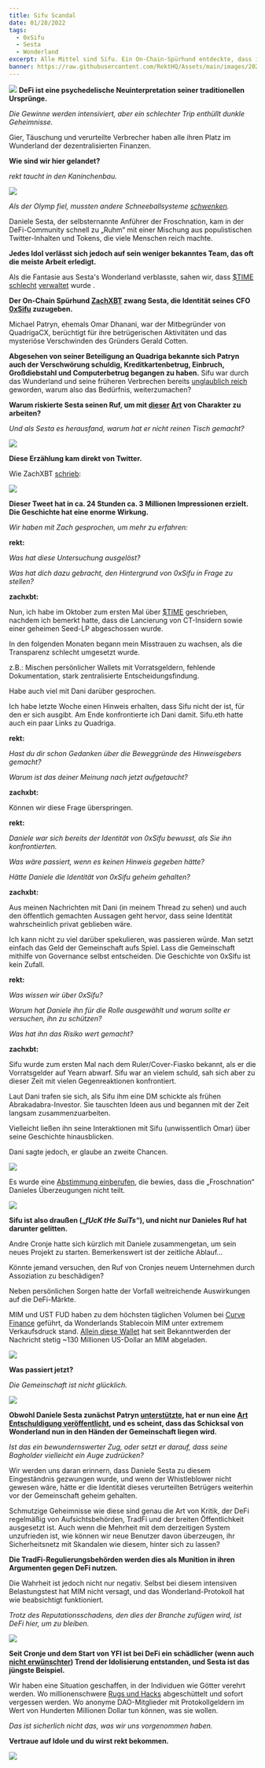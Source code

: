 ```yaml
---
title: Sifu Scandal
date: 01/28/2022
tags:
  - 0xSifu
  - Sesta
  - Wonderland
excerpt: Alle Mittel sind Sifu. Ein On-Chain-Spürhund entdeckte, dass in Sestas Wunderland nicht alles in Ordnung war, und die Auswirkungen der Quadriga sind noch lange nicht vergessen.
banner: https://raw.githubusercontent.com/RektHQ/Assets/main/images/2022/01/sifu-header.png
---
```

![](https://raw.githubusercontent.com/RektHQ/Assets/main/images/2022/01/sifu-header.png)
**DeFi ist eine psychedelische Neuinterpretation seiner traditionellen Ursprünge.**

_Die Gewinne werden intensiviert, aber ein schlechter Trip enthüllt dunkle Geheimnisse._

Gier, Täuschung und verurteilte Verbrecher haben alle ihren Platz im Wunderland der dezentralisierten Finanzen.

**Wie sind wir hier gelandet?**

_rekt taucht in den Kaninchenbau._

![](https://raw.githubusercontent.com/RektHQ/Assets/main/images/2021/03/rekt-linebreak.png)

_Als der Olymp fiel, mussten andere Schneeballsysteme [schwenken](https://twitter.com/danielesesta/status/1483182059002957824)._

Daniele Sesta, der selbsternannte Anführer der Froschnation, kam in der DeFi-Community schnell zu „Ruhm“ mit einer Mischung aus populistischen Twitter-Inhalten und Tokens, die viele Menschen reich machte.

**Jedes Idol verlässt sich jedoch auf sein weniger bekanntes Team, das oft die meiste Arbeit erledigt.**

Als die Fantasie aus Sesta's Wonderland verblasste, sahen wir, dass [$TIME](https://www.coingecko.com/en/coins/wonderland) [schlecht](https://twitter.com/adamscochran/status/1486713137860464658?s=21) [verwaltet](https://twitter.com/thedefiedge/status/1483910379436662791) wurde .

**Der On-Chain Spürhund [ZachXBT](https://twitter.com/zachxbt/status/1486591682728673282?s=20&t=cBEml84fJqyrRYosUNv7Cw) zwang Sesta, die Identität seines CFO [0xSifu](https://twitter.com/0xSifu) zuzugeben.**

Michael Patryn, ehemals Omar Dhanani, war der Mitbegründer von QuadrigaCX, berüchtigt für ihre betrügerischen Aktivitäten und das mysteriöse Verschwinden des Gründers Gerald Cotten.

**Abgesehen von seiner Beteiligung an Quadriga bekannte sich Patryn auch der Verschwörung schuldig, Kreditkartenbetrug, Einbruch, Großdiebstahl und Computerbetrug begangen zu haben.**
Sifu war durch das Wunderland und seine früheren Verbrechen bereits [unglaublich reich](https://twitter.com/Zappyb0i/status/1486599000014966784?s=20&t=IRZfyaiGDiqvABg22VjUEw) geworden, warum also das Bedürfnis, weiterzumachen?

**Warum riskierte Sesta seinen Ruf, um mit [dieser](https://twitter.com/MidasTheFool/status/1486649232744353795) [Art](https://twitter.com/tayvano_/status/1486605587064385539) von Charakter zu arbeiten?**

_Und als Sesta es herausfand, warum hat er nicht reinen Tisch gemacht?_

![](https://raw.githubusercontent.com/RektHQ/Assets/main/images/2021/09/rekt-investigates-linebreak.png)

**Diese Erzählung kam direkt von Twitter.**

Wie ZachXBT [schrieb](https://twitter.com/zachxbt/status/1486591682728673282?s=20&t=cBEml84fJqyrRYosUNv7Cw):

![](https://raw.githubusercontent.com/RektHQ/Assets/main/images/2022/01/sifu-zachtweet.png)

**Dieser Tweet hat in ca. 24 Stunden ca. 3 Millionen Impressionen erzielt. Die Geschichte hat eine enorme Wirkung.**

_Wir haben mit Zach gesprochen, um mehr zu erfahren:_

**rekt:**

_Was hat diese Untersuchung ausgelöst?_

_Was hat dich dazu gebracht, den Hintergrund von 0xSifu in Frage zu stellen?_

**zachxbt:**

Nun, ich habe im Oktober zum ersten Mal über [$TIME](https://www.coingecko.com/en/coins/wonderland) geschrieben, nachdem ich bemerkt hatte, dass die Lancierung von CT-Insidern sowie einer geheimen Seed-LP abgeschossen wurde.

In den folgenden Monaten begann mein Misstrauen zu wachsen, als die Transparenz schlecht umgesetzt wurde.

z.B.: Mischen persönlicher Wallets mit Vorratsgeldern, fehlende Dokumentation, stark zentralisierte Entscheidungsfindung.

Habe auch viel mit Dani darüber gesprochen.

Ich habe letzte Woche einen Hinweis erhalten, dass Sifu nicht der ist, für den er sich ausgibt. Am Ende konfrontierte ich Dani damit. Sifu.eth hatte auch ein paar Links zu Quadriga.

**rekt:**

_Hast du dir schon Gedanken über die Beweggründe des Hinweisgebers gemacht?_

_Warum ist das deiner Meinung nach jetzt aufgetaucht?_

**zachxbt:**

Können wir diese Frage überspringen.

**rekt:**

_Daniele war sich bereits der Identität von 0xSifu bewusst, als Sie ihn konfrontierten._

_Was wäre passiert, wenn es keinen Hinweis gegeben hätte?_

_Hätte Daniele die Identität von 0xSifu geheim gehalten?_

**zachxbt:**

Aus meinen Nachrichten mit Dani (in meinem Thread zu sehen) und auch den öffentlich gemachten Aussagen geht hervor, dass seine Identität wahrscheinlich privat geblieben wäre.

Ich kann nicht zu viel darüber spekulieren, was passieren würde. Man setzt einfach das Geld der Gemeinschaft aufs Spiel. Lass die Gemeinschaft mithilfe von Governance selbst entscheiden. Die Geschichte von 0xSifu ist kein Zufall.

**rekt:**

_Was wissen wir über 0xSifu?_

_Warum hat Daniele ihn für die Rolle ausgewählt und warum sollte er versuchen, ihn zu schützen?_

_Was hat ihn das Risiko wert gemacht?_

**zachxbt:**

Sifu wurde zum ersten Mal nach dem Ruler/Cover-Fiasko bekannt, als er die Vorratsgelder auf Yearn abwarf. Sifu war an vielem schuld, sah sich aber zu dieser Zeit mit vielen Gegenreaktionen konfrontiert.

Laut Dani trafen sie sich, als Sifu ihm eine DM schickte als frühen Abrakadabra-Investor. Sie tauschten Ideen aus und begannen mit der Zeit langsam zusammenzuarbeiten.

Vielleicht ließen ihn seine Interaktionen mit Sifu (unwissentlich Omar) über seine Geschichte hinausblicken.

Dani sagte jedoch, er glaube an zweite Chancen.

![](https://raw.githubusercontent.com/RektHQ/Assets/main/images/2021/03/rekt-linebreak.png)

Es wurde eine [Abstimmung einberufen](https://snapshot.org/#/bestfork.eth/proposal/0x8f974b76d4f50ea26a1f44843dcda2e0f6a4736883968b29996d272b86b447a9), die bewies, dass die „Froschnation“ Danieles Überzeugungen nicht teilt.

![](https://raw.githubusercontent.com/RektHQ/Assets/main/images/2022/01/sifu-snapshot.png)

**Sifu ist also draußen („_fUcK tHe SuiTs_“), und nicht nur Danieles Ruf hat darunter gelitten.**

Andre Cronje hatte sich kürzlich mit Daniele zusammengetan, um sein neues Projekt zu starten. Bemerkenswert ist der zeitliche Ablauf...

Könnte jemand versuchen, den Ruf von Cronjes neuem Unternehmen durch Assoziation zu beschädigen?

Neben persönlichen Sorgen hatte der Vorfall weitreichende Auswirkungen auf die DeFi-Märkte.

MIM und UST FUD haben zu dem höchsten täglichen Volumen bei [Curve Finance](https://twitter.com/CurveFinance) geführt, da Wonderlands Stablecoin MIM unter extremem Verkaufsdruck stand. [Allein diese Wallet](https://etherscan.io/address/0x087e9c8ef2d97740340a471ff8bb49f5490f6cf6) hat seit Bekanntwerden der Nachricht stetig ~130 Millionen US-Dollar an MIM abgeladen.

![](https://raw.githubusercontent.com/RektHQ/Assets/main/images/2022/01/sifu-curve.png)

**Was passiert jetzt?**

_Die Gemeinschaft ist nicht glücklich._

![](https://raw.githubusercontent.com/RektHQ/Assets/main/images/2022/01/sifu-emilio.png)

**Obwohl Daniele Sesta zunächst Patryn [unterstützte](https://twitter.com/danielesesta/status/1486591436233404421), hat er nun eine [Art Entschuldigung veröffentlicht](https://mirror.xyz/0x8A7f7C5b556B1298a74c0e89df46Eba117A2F6c1/s7haxQQE9lhDxoBws97vsyGlrOi768xtGB-z9vLLQAw), und es scheint, dass das Schicksal von Wonderland nun in den Händen der Gemeinschaft liegen wird.**

_Ist das ein bewundernswerter Zug, oder setzt er darauf, dass seine Bagholder vielleicht ein Auge zudrücken?_

Wir werden uns daran erinnern, dass Daniele Sesta zu diesem Eingeständnis gezwungen wurde, und wenn der Whistleblower nicht gewesen wäre, hätte er die Identität dieses verurteilten Betrügers weiterhin vor der Gemeinschaft geheim gehalten.

Schmutzige Geheimnisse wie diese sind genau die Art von Kritik, der DeFi regelmäßig von Aufsichtsbehörden, TradFi und der breiten Öffentlichkeit ausgesetzt ist. Auch wenn die Mehrheit mit dem derzeitigen System unzufrieden ist, wie können wir neue Benutzer davon überzeugen, ihr Sicherheitsnetz mit Skandalen wie diesem, hinter sich zu lassen?

**Die TradFi-Regulierungsbehörden werden dies als Munition in ihren Argumenten gegen DeFi nutzen.**

Die Wahrheit ist jedoch nicht nur negativ. Selbst bei diesem intensiven Belastungstest hat MIM nicht versagt, und das Wonderland-Protokoll hat wie beabsichtigt funktioniert.

_Trotz des Reputationsschadens, den dies der Branche zufügen wird, ist DeFi hier, um zu bleiben._

![](https://raw.githubusercontent.com/RektHQ/Assets/main/images/2021/03/rekt-linebreak.png)

**Seit Cronje und dem Start von YFI ist bei DeFi ein schädlicher (wenn auch [nicht erwünschter](https://andrecronje.medium.com/not-so-smart-contracts-8c9ab4368d21)) Trend der Idolisierung entstanden, und Sesta ist das jüngste Beispiel.**

Wir haben eine Situation geschaffen, in der Individuen wie Götter verehrt werden. Wo millionenschwere [Rugs und Hacks](https://rekt.news/leaderboard/) abgeschüttelt und sofort vergessen werden. Wo anonyme DAO-Mitglieder mit Protokollgeldern im Wert von Hunderten Millionen Dollar tun können, was sie wollen.

_Das ist sicherlich nicht das, was wir uns vorgenommen haben._

**Vertraue auf Idole und du wirst rekt bekommen.**

![](https://raw.githubusercontent.com/RektHQ/Assets/main/images/2021/08/rekt-outline-conc.png)
